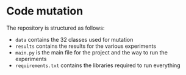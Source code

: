 # Code mutation
The repository is structured as follows:
- `data` contains the 32 classes used for mutation
- `results` contains the results for the various experiments
- `main.py` is the main file for the project and the way to run the experiments
- `requirements.txt` contains the libraries required to run everything